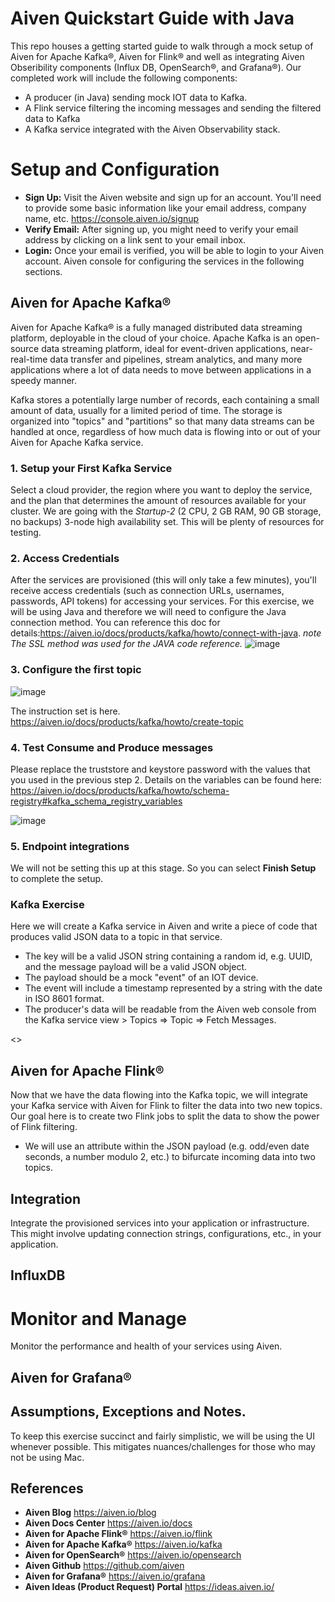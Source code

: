 # Aiven Quickstart Guide with Java 

This repo houses a getting started guide to walk through a mock setup of Aiven for Apache Kafka®, Aiven for Flink® and well as integrating Aiven Obseribility components (Influx DB, OpenSearch®, and Grafana®).
Our completed work will include the following components:
 
 - A producer (in Java) sending mock IOT data to Kafka.
 - A Flink service filtering the incoming messages and sending the filtered data to Kafka
 - A Kafka service integrated with the Aiven Observability stack. 

# Setup and Configuration
-  **Sign Up:** Visit the Aiven website and sign up for an account. You'll need to provide some basic information like your email address, company name, etc. https://console.aiven.io/signup
- **Verify Email:** After signing up, you might need to verify your email address by clicking on a link sent to your email inbox.
- **Login:** Once your email is verified, you will be able to login to your Aiven account. Aiven console for configuring the services in the following sections.


## Aiven for Apache Kafka®
Aiven for Apache Kafka® is a fully managed distributed data streaming platform, deployable in the cloud of your choice. Apache Kafka is an open-source data streaming platform, ideal for event-driven applications, near-real-time data transfer and pipelines, stream analytics, and many more applications where a lot of data needs to move between applications in a speedy manner.

Kafka stores a potentially large number of records, each containing a small amount of data, usually for a limited period of time. The storage is organized into "topics" and "partitions" so that many data streams can be handled at once, regardless of how much data is flowing into or out of your Aiven for Apache Kafka service.

### 1. Setup your First Kafka Service  
Select a cloud provider, the region where you want to deploy the service, and the plan that determines the amount of resources available for your cluster. We are going with the *Startup-2* (2 CPU, 2 GB RAM, 90 GB storage, no backups) 3-node high availability set. This will be plenty of resources for testing. 

### 2. Access Credentials
After the services are provisioned (this will only take a few minutes), you'll receive access credentials (such as connection URLs, usernames, passwords, API tokens) for accessing your services. For this exercise, we will be using Java and therefore we will need to configure the Java connection method. You can reference this doc for details:https://aiven.io/docs/products/kafka/howto/connect-with-java. 
*note The SSL method was used for the JAVA code reference.*
![image](https://github.com/curious-jen/aiven/assets/165078304/eb8d07d3-36f5-4dce-9c9b-55cdd26df082)

### 3. Configure the first topic
![image](https://github.com/curious-jen/aiven/assets/165078304/d91bc799-6cfa-4b19-af7e-f5f557ea1e92)

The instruction set is here. https://aiven.io/docs/products/kafka/howto/create-topic

### 4. Test Consume and Produce messages

Please replace the truststore and keystore password with the values that you used in the previous step 2.
Details on the variables can be found here: https://aiven.io/docs/products/kafka/howto/schema-registry#kafka_schema_registry_variables

![image](https://github.com/curious-jen/aiven/assets/165078304/d6e1ff7b-7b91-49a1-8d4e-04718f39d823)

### 5. Endpoint integrations
We will not be setting this up at this stage. So you can select **Finish Setup** to complete the setup. 

### Kafka Exercise
Here we will create a Kafka service in Aiven and write a piece of code that produces valid JSON data to a topic in that service. 
 - The key will be a valid JSON string containing a random id, e.g. UUID, and the message payload will be a valid JSON object. 
 - The payload should be a mock "event" of an IOT device.
 - The event will include a timestamp represented by a string with the date in ISO 8601 format. 
 - The producer's data will be readable from the Aiven web console from the Kafka service view > Topics => Topic => Fetch Messages.

<<Placeholder for Code references>>

## Aiven for Apache Flink®
Now that we have the data flowing into the Kafka topic, we will integrate your Kafka service with Aiven for Flink to filter the data into two new topics. Our goal here is to create two Flink jobs to split the data to show the power of Flink filtering.    
 - We will use an attribute within the JSON payload (e.g. odd/even date seconds, a number modulo 2, etc.) to bifurcate incoming data into two topics.  

## Integration
Integrate the provisioned services into your application or infrastructure. This might involve updating connection strings, configurations, etc., in your application. 

## InfluxDB 

# Monitor and Manage
Monitor the performance and health of your services using Aiven. 

## Aiven for Grafana®

## Assumptions, Exceptions and Notes. 
To keep this exercise succinct and fairly simplistic, we will be using the UI whenever possible. This mitigates nuances/challenges for those who may not be using Mac. 

## References
- **Aiven Blog** https://aiven.io/blog
- **Aiven Docs Center** https://aiven.io/docs
- **Aiven for Apache Flink®** https://aiven.io/flink
- **Aiven for Apache Kafka®** https://aiven.io/kafka
- **Aiven for OpenSearch®** https://aiven.io/opensearch
- **Aiven Github** https://github.com/aiven
- **Aiven for Grafana®** https://aiven.io/grafana
- **Aiven Ideas (Product Request) Portal** https://ideas.aiven.io/ 

